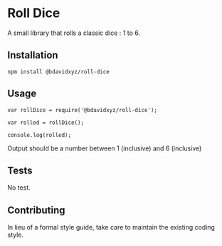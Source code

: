 Roll Dice
=========

A small library that rolls a classic dice : 1 to 6.

## Installation

  `npm install @bdavidxyz/roll-dice`

## Usage

    var rollDice = require('@bdavidxyz/roll-dice');

    var rolled = rollDice();

    console.log(rolled);
  
  
  Output should be a number between 1 (inclusive) and 6 (inclusive)


## Tests

  No test.

## Contributing

In lieu of a formal style guide, take care to maintain the existing coding style. 